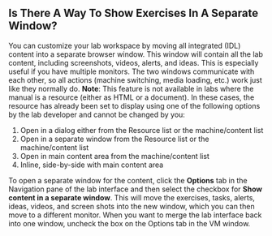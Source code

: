 ## Is There A Way To Show Exercises In A Separate Window?

You can customize your lab workspace by moving all integrated (IDL) content into a separate browser window. This window will contain all the lab content, including screenshots, videos, alerts, and ideas. This is especially useful if you have multiple monitors. The two windows communicate with each other, so all actions (machine switching, media loading, etc.) work just like they normally do. **Note**: This feature is not available in labs where the manual is a resource (either as HTML or a document). In these cases, the resource has already been set to display using one of the following options by the lab developer and cannot be changed by you:

1. Open in a dialog either from the Resource list or the machine/content list
1. Open in a separate window from the Resource list or the machine/content list
1. Open in main content area from the machine/content list
1. Inline, side-by-side with main content area

To open a separate window for the content, click the **Options** tab in the Navigation pane of the lab interface and then select the checkbox for **Show content in a separate window**. This will move the exercises, tasks, alerts, ideas, videos, and screen shots into the new window, which you can then move to a different monitor. When you want to merge the lab interface back into one window, uncheck the box on the Options tab in the VM window.
